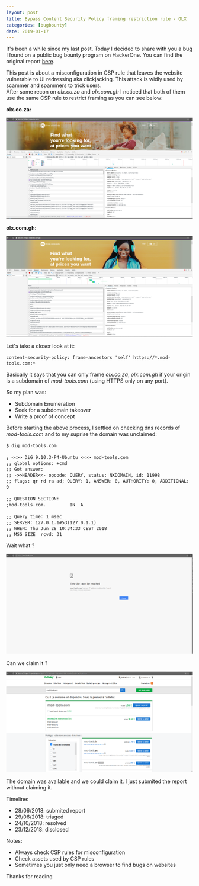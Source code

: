 ```yaml
---
layout: post
title: Bypass Content Security Policy framing restriction rule - OLX
categories: [bugbounty]
date: 2019-01-17
---
```


It's been a while since my last post. Today I decided to share with you a bug I found on a public bug bounty program on HackerOne. You can find the original report [here](https://hackerone.com/reports/371980).

This post is about a misconfiguration in CSP rule that leaves the website vulnerable to UI redressing aka clickjacking. This attack is widly used by scammer and spammers to trick users.  
After some recon on *olx.co.za* and *olx.com.gh* I noticed that both of them use the same CSP rule to restrict framing as you can see below:

**olx.co.za:**

![image](/images/csp_olx.co.za.png)

**olx.com.gh:** 

![image](/images/csp_olx.com.gh.png)

Let's take a closer look at it:
```
content-security-policy: frame-ancestors 'self' https://*.mod-tools.com:*
```
Basically it says that you can only frame *olx.co.za*, *olx.com.gh* if your origin is a subdomain of *mod-tools.com* (using HTTPS only on any port).

So my plan was:
* Subdomain Enumeration
* Seek for a subdomain takeover
* Write a proof of concept

Before starting the above process, I settled on checking dns records of *mod-tools.com* and to my suprise the domain was unclaimed:

```
$ dig mod-tools.com 

; <<>> DiG 9.10.3-P4-Ubuntu <<>> mod-tools.com
;; global options: +cmd
;; Got answer:
;; ->>HEADER<<- opcode: QUERY, status: NXDOMAIN, id: 11998
;; flags: qr rd ra ad; QUERY: 1, ANSWER: 0, AUTHORITY: 0, ADDITIONAL: 0

;; QUESTION SECTION:
;mod-tools.com.         IN  A

;; Query time: 1 msec
;; SERVER: 127.0.1.1#53(127.0.1.1)
;; WHEN: Thu Jun 28 10:34:33 CEST 2018
;; MSG SIZE  rcvd: 31
```

Wait what ?

![claim_domain](/images/unclaimed_mod-tools.com.png)

Can we claim it ?

![claim_domain](/images/claim_mod-tools.com.png)

The domain was available and we could claim it. I just submited the report without claiming it.

Timeline:
* 28/06/2018: submited report 
* 29/06/2018: triaged
* 24/10/2018: resolved
* 23/12/2018: disclosed

Notes:
* Always check CSP rules for misconfiguration
* Check assets used by CSP rules
* Sometimes you just only need a browser to find bugs on websites 

Thanks for reading
